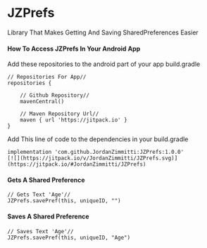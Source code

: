 # JZPrefs
Library That Makes Getting And Saving SharedPreferences Easier

#### How To Access JZPrefs In Your Android App

Add these repositories to the android part of your app build.gradle

    // Repositories For App//
    repositories {

        // Github Repository//
        mavenCentral()

        // Maven Repository Url//
        maven { url 'https://jitpack.io' }
    }
    
Add This line of code to the dependencies in your build.gradle

    implementation 'com.github.JordanZimmitti:JZPrefs:1.0.0'
    [![](https://jitpack.io/v/JordanZimmitti/JZPrefs.svg)](https://jitpack.io/#JordanZimmitti/JZPrefs)
    
#### Gets A Shared Preference

    // Gets Text 'Age'//
    JZPrefs.savePref(this, uniqueID, "")

#### Saves A Shared Preference

    // Saves Text 'Age'//
    JZPrefs.savePref(this, uniqueID, "Age")
